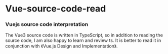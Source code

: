 # Vue-source-code-read
### Vuejs source code interpretation

The Vue3 source code is written in TypeScript, so in addition to reading the source code, I am also happy to learn and review ts.
It is better to read it in conjunction with 《Vue.js Design and Implementation》.